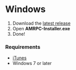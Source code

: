 # Windows

1. Download the [latest release](https://github.com/ZephraCloud/Apple-Music-RPC/releases/latest)
2. Open **AMRPC-Installer.exe**
3. Done!

### Requirements

* [iTunes](https://www.microsoft.com/p/itunes/9pb2mz1zmb1s)
* Windows 7 or later
